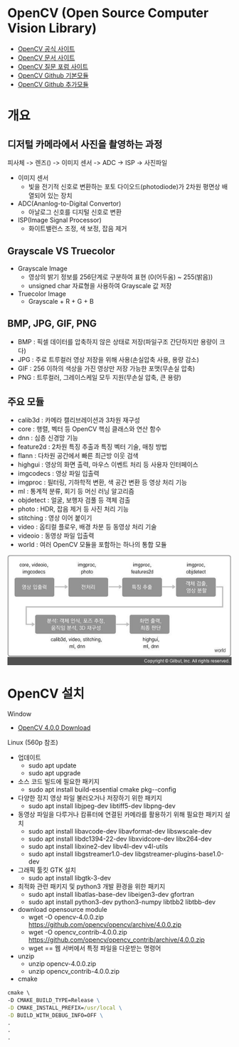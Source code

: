 # OpenCV (Open Source Computer Vision Library)

- [OpenCV 공식 사이트](http://www.opencv.org)
- [OpenCV 문서 사이트](http://www.docs.opencv.org)
- [OpenCV 질문 포럼 사이트](http://www.answers.opencv.org/questions)
- [OpenCV Github 기본모듈](http://www.github.com/opencv/opencv/)
- [OpenCV Github 추가모듈](http://www.github.com/opencv/opencv_contrib/)

# 개요

## 디저털 카메라에서 사진을 촬영하는 과정
피사체 -> 렌즈() -> 이미지 센서 -> ADC -> ISP -> 사진파일

- 이미지 센서
    - 빛을 전기적 신호로 변환하는 포토 다이오드(photodiode)가 2차원 평면상 배열되어 있는 장치
- ADC(Ananlog-to-Digital Convertor)
    - 아날로그 신호를 디지털 신호로 변환
- ISP(Image Signal Processor)
    - 화이트밸런스 조정, 색 보정, 잡음 제거

## Grayscale VS Truecolor
- Grayscale Image
    - 영상의 밝기 정보를 256단계로 구분하여 표현 (0(어두움) ~ 255(밝음))
    - unsigned char 자료형을 사용하여 Grayscale 값 저장
- Truecolor Image
    - Grayscale + R + G + B

## BMP, JPG, GIF, PNG
- BMP : 픽셀 데이터를 압축하지 않은 상태로 저장(파일구조 간단하지만 용량이 크다)
- JPG : 주로 트루컬러 영상 저장을 위해 사용(손실압축 사용, 용량 감소)
- GIF : 256 이하의 색상을 가진 영상만 저장 가능한 포맷(무손실 압축)
- PNG : 트루컬러, 그레이스케일 모두 지원(무손실 압축, 큰 용량)

## 주요 모듈
- calib3d : 카메라 캘리브레이션과 3차원 재구성
- core : 행렬, 벡터 등 OpenCV 핵심 클래스와 연산 함수
- dnn : 심층 신경망 기능
- feature2d : 2차원 특징 추출과 특징 벡터 기술, 매칭 방법
- flann : 다차원 공간에서 빠른 최근방 이웃 검색
- highgui : 영상의 화면 출력, 마우스 이벤트 처리 등 사용자 인터페이스
- imgcodecs : 영상 파일 입출력
- imgproc : 필터링, 기하학적 변환, 색 공간 변환 등 영상 처리 기능
- ml : 통계적 분류, 회기 등 머신 러닝 알고리즘
- objdetect : 얼굴, 보행자 검풀 등 객체 검출
- photo : HDR, 잡음 제거 등 사진 처리 기능
- stitching : 영상 이어 붙이기
- video : 옵티컬 플로우, 배경 차분 등 동영상 처리 기술
- videoio : 동영상 파일 입출력
- world : 여러 OpenCV 모듈을 포함하는 하나의 통합 모듈

![OpenCV 모듈](./image/module.jpeg)

# OpenCV 설치
Window
- [OpenCV 4.0.0 Download](http://www.github.com/opencv/opencv/releases/tag/4.0.0)

Linux (560p 참조)
- 업데이트
    - sudo apt update
    - sudo apt upgrade
- 소스 코드 빌드에 필요한 패키지
    - sudo apt install build-essential cmake pkg--config
- 다양한 정지 영상 파일 불러오거나 저장하기 위한 패키지
    - sudo apt install libjpeg-dev libtiff5-dev libpng-dev
- 동영상 파일을 다루거나 캄퓨터에 연결된 카메라를 활용하기 위해 필요한 패키지 설치
    - sudo apt install libavcode-dev libavformat-dev libswscale-dev
    - sudo apt install libdc1394-22-dev libxvidcore-dev libx264-dev
    - sudo apt install libxine2-dev libv4l-dev v4l-utils
    - sudo apt install libgstreamer1.0-dev libgstreamer-plugins-base1.0-dev
- 그래픽 툴킷 GTK 설치
    - sudo apt install libgtk-3-dev
- 최적화 관련 패키지 및 python3 개발 환경을 위한 패키지
    - sudo apt install libatlas-base-dev libeigen3-dev gfortran
    - sudo apt install python3-dev python3-numpy libtbb2 libtbb-dev
- download opensource module
    - wget -O opencv-4.0.0.zip https://github.com/opencv/opencv/archive/4.0.0.zip
    - wget -O opencv_contrib-4.0.0.zip https://github.com/opencv/opencv_contrib/archive/4.0.0.zip
    - wget == 웹 서버에서 특정 파일을 다운받는 명령어
- unzip
    - unzip opencv-4.0.0.zip
    - unzip opencv_contrib-4.0.0.zip
- cmake
```cmd
cmake \ 
-D CMAKE_BUILD_TYPE=Release \
-D CMAKE_INSTALL_PREFIX=/usr/local \
-D BUILD_WITH_DEBUG_INFO=OFF \
.
.
.
```